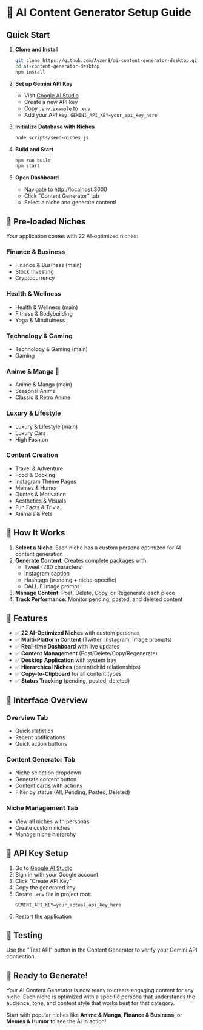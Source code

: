 # 🚀 AI Content Generator Setup Guide

## Quick Start

1. **Clone and Install**
   ```bash
   git clone https://github.com/Ayzen8/ai-content-generator-desktop.git
   cd ai-content-generator-desktop
   npm install
   ```

2. **Set up Gemini API Key**
   - Visit [Google AI Studio](https://makersuite.google.com/app/apikey)
   - Create a new API key
   - Copy `.env.example` to `.env`
   - Add your API key: `GEMINI_API_KEY=your_api_key_here`

3. **Initialize Database with Niches**
   ```bash
   node scripts/seed-niches.js
   ```

4. **Build and Start**
   ```bash
   npm run build
   npm start
   ```

5. **Open Dashboard**
   - Navigate to http://localhost:3000
   - Click "Content Generator" tab
   - Select a niche and generate content!

## 🎯 Pre-loaded Niches

Your application comes with 22 AI-optimized niches:

### **Finance & Business**
- Finance & Business (main)
- Stock Investing
- Cryptocurrency

### **Health & Wellness**
- Health & Wellness (main)
- Fitness & Bodybuilding
- Yoga & Mindfulness

### **Technology & Gaming**
- Technology & Gaming (main)
- Gaming

### **Anime & Manga** 🎌
- Anime & Manga (main)
- Seasonal Anime
- Classic & Retro Anime

### **Luxury & Lifestyle**
- Luxury & Lifestyle (main)
- Luxury Cars
- High Fashion

### **Content Creation**
- Travel & Adventure
- Food & Cooking
- Instagram Theme Pages
- Memes & Humor
- Quotes & Motivation
- Aesthetics & Visuals
- Fun Facts & Trivia
- Animals & Pets

## 🤖 How It Works

1. **Select a Niche**: Each niche has a custom persona optimized for AI content generation
2. **Generate Content**: Creates complete packages with:
   - Tweet (280 characters)
   - Instagram caption
   - Hashtags (trending + niche-specific)
   - DALL-E image prompt
3. **Manage Content**: Post, Delete, Copy, or Regenerate each piece
4. **Track Performance**: Monitor pending, posted, and deleted content

## 🔧 Features

- ✅ **22 AI-Optimized Niches** with custom personas
- ✅ **Multi-Platform Content** (Twitter, Instagram, Image prompts)
- ✅ **Real-time Dashboard** with live updates
- ✅ **Content Management** (Post/Delete/Copy/Regenerate)
- ✅ **Desktop Application** with system tray
- ✅ **Hierarchical Niches** (parent/child relationships)
- ✅ **Copy-to-Clipboard** for all content types
- ✅ **Status Tracking** (pending, posted, deleted)

## 🎨 Interface Overview

### **Overview Tab**
- Quick statistics
- Recent notifications
- Quick action buttons

### **Content Generator Tab**
- Niche selection dropdown
- Generate content button
- Content cards with actions
- Filter by status (All, Pending, Posted, Deleted)

### **Niche Management Tab**
- View all niches with personas
- Create custom niches
- Manage niche hierarchy

## 🔑 API Key Setup

1. Go to [Google AI Studio](https://makersuite.google.com/app/apikey)
2. Sign in with your Google account
3. Click "Create API Key"
4. Copy the generated key
5. Create `.env` file in project root:
   ```
   GEMINI_API_KEY=your_actual_api_key_here
   ```
6. Restart the application

## 🧪 Testing

Use the "Test API" button in the Content Generator to verify your Gemini API connection.

## 🚀 Ready to Generate!

Your AI Content Generator is now ready to create engaging content for any niche. Each niche is optimized with a specific persona that understands the audience, tone, and content style that works best for that category.

Start with popular niches like **Anime & Manga**, **Finance & Business**, or **Memes & Humor** to see the AI in action!
